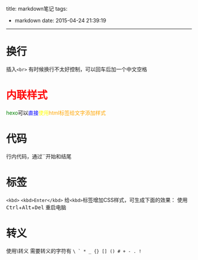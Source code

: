 title: markdown笔记
tags:
  - markdown
date: 2015-04-24 21:39:19

---

# 换行
插入``<br>``
有时候换行不太好控制，可以回车后加一个中文空格

# <font color=red>内联样式</font>
<font color='green'>hexo</font><font color='black'>可以</font><font color='blue'>直接</font><font color='yellow'>使用</font><font color='orange'>html标签给文字添加样式</font>

# 代码

行内代码，通过``开始和结尾

# 标签

``<kbd>``
``<kbd>Enter</kbd>``
给``<kbd>``标签增加CSS样式，可生成下面的效果：
使用 <kbd>Ctrl</kbd>+<kbd>Alt</kbd>+<kbd>Del</kbd> 重启电脑

# 转义
使用\\转义
需要转义的字符有
``\ ` * _ {} [] () # + - . !``
